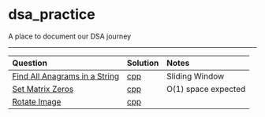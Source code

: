 # dsa_practice

A place to document our DSA journey

---

| Question             | Solution     | Notes                       |
| :------------------- | :----------- | :-------------------------- |
| [Find All Anagrams in a String](https://leetcode.com/problems/find-all-anagrams-in-a-string/) | [cpp](dvishal485/find-all-anagrams-in-a-string.cpp) | Sliding Window|
| [Set Matrix Zeros](https://leetcode.com/problems/set-matrix-zeroes/) | [cpp](dvishal485/set-matrix-zeros.cpp) | O(1) space expected|
| [Rotate Image](https://leetcode.com/problems/rotate-image/) | [cpp](dvishal485/rotate-image.cpp) | |
